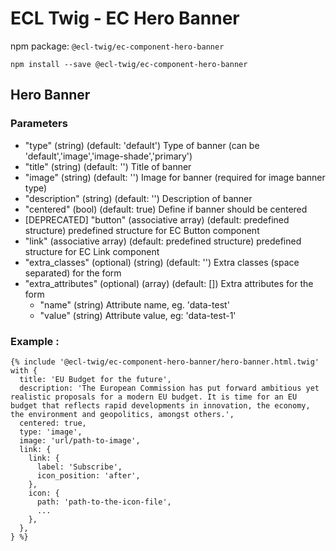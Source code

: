 # ECL Twig - EC Hero Banner

npm package: `@ecl-twig/ec-component-hero-banner`

```shell
npm install --save @ecl-twig/ec-component-hero-banner
```

## Hero Banner

### Parameters

- "type" (string) (default: 'default') Type of banner (can be 'default','image','image-shade','primary')
- "title" (string) (default: '') Title of banner
- "image" (string) (default: '') Image for banner (required for image banner type)
- "description" (string) (default: '') Description of banner
- "centered" (bool) (default: true) Define if banner should be centered
- [DEPRECATED] "button" (associative array) (default: predefined structure) predefined structure for EC Button component
- "link" (associative array) (default: predefined structure) predefined structure for EC Link component
- "extra_classes" (optional) (string) (default: '') Extra classes (space separated) for the form
- "extra_attributes" (optional) (array) (default: []) Extra attributes for the form
  - "name" (string) Attribute name, eg. 'data-test'
  - "value" (string) Attribute value, eg: 'data-test-1'

### Example :

<!-- prettier-ignore -->
```twig
{% include '@ecl-twig/ec-component-hero-banner/hero-banner.html.twig' with {  
  title: 'EU Budget for the future',  
  description: 'The European Commission has put forward ambitious yet realistic proposals for a modern EU budget. It is time for an EU budget that reflects rapid developments in innovation, the economy, the environment and geopolitics, amongst others.',  
  centered: true,  
  type: 'image',  
  image: 'url/path-to-image',  
  link: {  
    link: {  
      label: 'Subscribe',  
      icon_position: 'after',  
    },  
    icon: {  
      path: 'path-to-the-icon-file',  
      ...  
    },  
  },  
} %}
```

